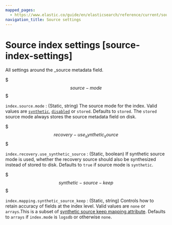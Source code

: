 ```yaml
---
mapped_pages:
  - https://www.elastic.co/guide/en/elasticsearch/reference/current/source-index-settings.html
navigation_title: Source settings
---
```


# Source index settings [source-index-settings]

All settings around the _source metadata field.

$$$source-mode$$$

`index.source.mode`
: (Static, string) The source mode for the index. Valid values are [`synthetic`](/reference/elasticsearch/mapping-reference/mapping-source-field.md#synthetic-source), [`disabled`](/reference/elasticsearch/mapping-reference/mapping-source-field.md#disable-source-field) or `stored`. Defaults to `stored`. The `stored` source mode always stores the source metadata field on disk.

$$$recovery-use_synthetic_source$$$

`index.recovery.use_synthetic_source`
: (Static, boolean) If synthetic source mode is used, whether the recovery source should also be synthesized instead of stored to disk. Defaults to `true` if source mode is `synthetic`.

$$$synthetic-source-keep$$$

`index.mapping.synthetic_source_keep`
: (Static, string) Controls how to retain accuracy of fields at the index level. Valid values are `none` or `arrays`.This is a subset of [synthetic source keep mapping attribute](/reference/elasticsearch/mapping-reference/mapping-source-field.md#synthetic-source-keep). Defaults to `arrays` if `index.mode` is `logsdb` or otherwise `none`.
